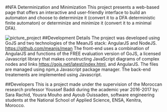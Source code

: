 #NFA Determinization and Minimization
This project presents a web-based page that offers an interactive and user-friendly interface to build an automaton and choose to determinize it (convert it 
to a DFA deterministic finite automaton) or determinize and minimize it (convert it to a minimal DFA).

![picture_project](https://cloud.githubusercontent.com/assets/17626295/23439275/e1ac5244-fe0d-11e6-9696-502be69bec5d.png)
##Development Details
The project was developed using GoJS and two technologies of the MeanJS stack: AngularJS and NodeJS. https://github.com/meanjs/mean
The front-end uses a combination of AngularJS and functions of the FREE evaluation version of GoJS, a licensed Javascript library that makes 
constructing JavaScript diagrams of complex nodes and links https://gojs.net/latest/index.html, and AngularJS.
The files are managed using npm,a Javascript package manager.
The back-end treatements are implemented using Javascript.

##Developers
This is a project made under the supervision of the Moroccan research professor Youssef Baddi during the academic year 2016-2017 
by: Sara Rachid, Yousra Mouho and Ayoub Ouissaden, software engineering students at the National School of Applied Science, ENSA, 
Kenitra, Morocco.


